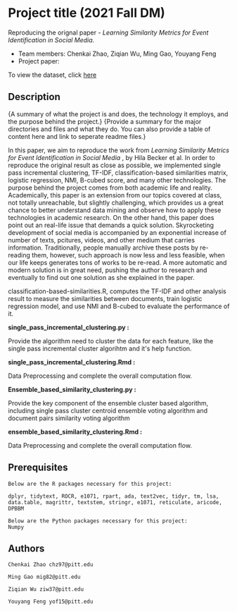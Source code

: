 # Project title (2021 Fall DM)
Reproducing the orignal paper - <em>Learning Similarity Metrics for Event Identification in Social Media</em>.

* Team members: Chenkai Zhao, Ziqian Wu, Ming Gao, Youyang Feng
* Project paper: 

To view the dataset, click [here](https://github.com/chkzhao/Single-pass-Incremental-Clustering/blob/main/data.zip)

## Description

{A summary of what the project is and does, the technology it employs, and the purpose behind the project.}
{Provide a summary for the major directories and files and what they do. You can also provide a table of content here and link to seperate readme files.}

  In this paper, we aim to reproduce the work from <em>Learning Similarity Metrics for Event Identification in Social Media </em>, by Hila Becker et al. In order to reproduce the original result as close as possible, we implemented single pass incremental clustering, TF-IDF, classification-based similarities matrix, logistic regression, NMI, B-cubed score, and many other technologies.
  The purpose behind the project comes from both academic life and reality. Academically, this paper is an extension from our topics covered at class, not totally unreachable, but slightly challenging, which provides us a great chance to better understand data mining and observe how to apply these technologies in academic research. On the other hand, this paper does point out an real-life issue that demands a quick solution. Skyrocketing development of social media is accompanied by an exponential increase of number of texts, pcitures, videos, and other medium that carries information. Traditionally, people manually archive these posts by re-reading them, however, such approach is now less and less feasible, when our life keeps generates tons of works to be re-read. A more automatic and modern solution is in great need, pushing the author to research and eventually to find out one solution as she explained in the paper.

  classification-based-similarities.R, computes the TF-IDF and other analysis result to measure the similarities between documents, train logistic regression model, and use NMI and B-cubed to evaluate the performance of it.

**single_pass_incremental_clustering.py :**

Provide the algorithm need to cluster the data for each feature, like the single pass incremental cluster algorihtm and it's help function.

**single_pass_incremental_clustering.Rmd  :**

Data Preprocessing and complete the overall computation flow.

**Ensemble_based_similarity_clustering.py :**

Provide the key component of the ensemble cluster based algorithm, including single pass cluster centroid ensemble voting algorithm and document pairs similarity voting algorithm

**ensemble_based_similarity_clustering.Rmd :**

Data Preprocessing and complete the overall computation flow.


## Prerequisites
    Below are the R packages necessary for this project:
    
    dplyr, tidytext, ROCR, e1071, rpart, ada, text2vec, tidyr, tm, lsa, 
    data.table, magrittr, textstem, stringr, e1071, reticulate, aricode, DPBBM
    
    Below are the Python packages necessary for this project:
    Numpy
    
    

## Authors  
    Chenkai Zhao chz97@pitt.edu
    
    Ming Gao mig82@pitt.edu
    
    Ziqian Wu ziw37@pitt.edu
    
    Youyang Feng yof15@pitt.edu  
